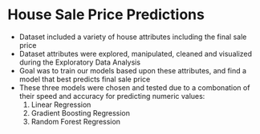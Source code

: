 # House Sale Price Predictions
- Dataset included a variety of house attributes including the final sale price
- Dataset attributes were explored, manipulated, cleaned and visualized during the Exploratory Data Analysis
- Goal was to train our models based upon these attributes, and find a model that best predicts final sale price
- These three models were chosen and tested due to a combonation of their speed and accuracy for predicting numeric values:
    1. Linear Regression
    2. Gradient Boosting Regression
    3. Random Forest Regression
